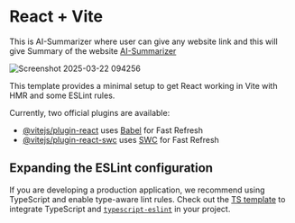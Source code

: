 # React + Vite

This is AI-Summarizer where user can give any website link and this will give Summary of the website [AI-Summarizer](https://ai-summarizer-theta-orpin.vercel.app/)

![Screenshot 2025-03-22 094256](https://github.com/user-attachments/assets/d6e1d2fb-3e08-4df1-9837-26c789c4b0c3)


This template provides a minimal setup to get React working in Vite with HMR and some ESLint rules.

Currently, two official plugins are available:

- [@vitejs/plugin-react](https://github.com/vitejs/vite-plugin-react/blob/main/packages/plugin-react/README.md) uses [Babel](https://babeljs.io/) for Fast Refresh
- [@vitejs/plugin-react-swc](https://github.com/vitejs/vite-plugin-react-swc) uses [SWC](https://swc.rs/) for Fast Refresh

## Expanding the ESLint configuration

If you are developing a production application, we recommend using TypeScript and enable type-aware lint rules. Check out the [TS template](https://github.com/vitejs/vite/tree/main/packages/create-vite/template-react-ts) to integrate TypeScript and [`typescript-eslint`](https://typescript-eslint.io) in your project.
